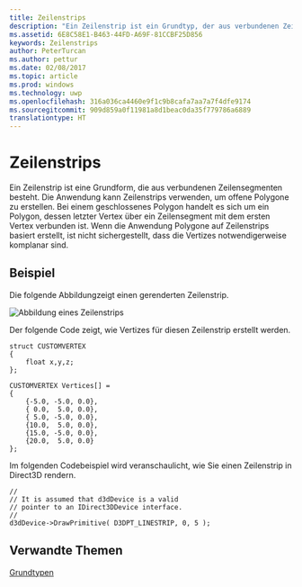 ```yaml
---
title: Zeilenstrips
description: "Ein Zeilenstrip ist ein Grundtyp, der aus verbundenen Zeilensegmenten besteht. Die Anwendung kann Zeilenstrips verwenden, um offene Polygone zu erstellen. Bei einem geschlossenes Polygon handelt es sich um ein Polygon, deren letzte Vertex über ein Liniensegment mit ihrem ersten Scheitelpunkt verbunden ist."
ms.assetid: 6E8C58E1-B463-44FD-A69F-81CCBF25D856
keywords: Zeilenstrips
author: PeterTurcan
ms.author: pettur
ms.date: 02/08/2017
ms.topic: article
ms.prod: windows
ms.technology: uwp
ms.openlocfilehash: 316a036ca4460e9f1c9b8cafa7aa7a7f4dfe9174
ms.sourcegitcommit: 909d859a0f11981a8d1beac0da35f779786a6889
translationtype: HT
---
```

# <a name="line-strips"></a>Zeilenstrips


Ein Zeilenstrip ist eine Grundform, die aus verbundenen Zeilensegmenten besteht. Die Anwendung kann Zeilenstrips verwenden, um offene Polygone zu erstellen. Bei einem geschlossenes Polygon handelt es sich um ein Polygon, dessen letzter Vertex über ein Zeilensegment mit dem ersten Vertex verbunden ist. Wenn die Anwendung Polygone auf Zeilenstrips basiert erstellt, ist nicht sichergestellt, dass die Vertizes notwendigerweise komplanar sind.

## <a name="span-idexamplespanspan-idexamplespanspan-idexamplespanexample"></a><span id="Example"></span><span id="example"></span><span id="EXAMPLE"></span>Beispiel


Die folgende Abbildungzeigt einen gerenderten Zeilenstrip.

![Abbildung eines Zeilenstrips](images/linstrip.gif)

Der folgende Code zeigt, wie Vertizes für diesen Zeilenstrip erstellt werden.

```
struct CUSTOMVERTEX
{
    float x,y,z;
};

CUSTOMVERTEX Vertices[] = 
{
    {-5.0, -5.0, 0.0},
    { 0.0,  5.0, 0.0},
    { 5.0, -5.0, 0.0},
    {10.0,  5.0, 0.0},
    {15.0, -5.0, 0.0},
    {20.0,  5.0, 0.0}
};
```

Im folgenden Codebeispiel wird veranschaulicht, wie Sie einen Zeilenstrip in Direct3D rendern.

```
//
// It is assumed that d3dDevice is a valid
// pointer to an IDirect3DDevice interface.
//
d3dDevice->DrawPrimitive( D3DPT_LINESTRIP, 0, 5 );
```

## <a name="span-idrelated-topicsspanrelated-topics"></a><span id="related-topics"></span>Verwandte Themen


[Grundtypen](primitives.md)

 

 




